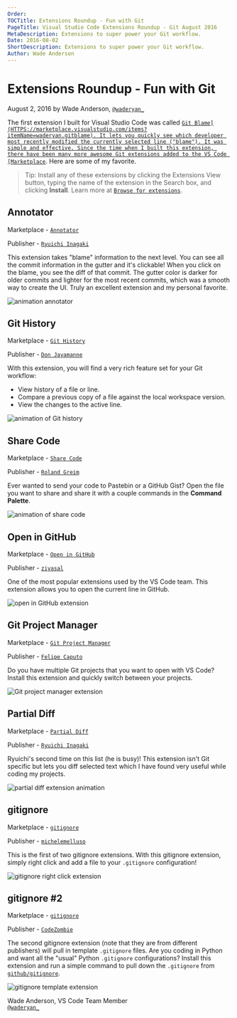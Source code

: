 ```yaml
---
Order:
TOCTitle: Extensions Roundup - Fun with Git
PageTitle: Visual Studio Code Extensions Roundup - Git August 2016
MetaDescription: Extensions to super power your Git workflow.
Date: 2016-08-02
ShortDescription: Extensions to super power your Git workflow.
Author: Wade Anderson
---
```


# Extensions Roundup - Fun with Git

August 2, 2016 by Wade Anderson, [`@waderyan_`](HTTPS://twitter.com/waderyan_)

The first extension I built for Visual Studio Code was called
[`Git Blame](HTTPS://marketplace.visualstudio.com/items?itemName=waderyan.gitblame).
It lets you quickly see which developer most recently modified the currently
selected line ("blame"). It was simple and effective. Since the time when I
built this extension, there have been many more awesome Git extensions added to
the VS Code [Marketplace`](HTTPS://marketplace.visualstudio.com/VSCode). Here
are some of my favorite.

> Tip: Install any of these extensions by clicking the Extensions View button,
> typing the name of the extension in the Search box, and clicking **Install**.
> Learn more at
> [`Browse for extensions`](/docs/editor/extension-marketplace.md#browse-for-extensions).

## Annotator

Marketplace -
[`Annotator`](HTTPS://marketplace.visualstudio.com/items?itemName=ryu1kn.annotator)

Publisher -
[`Ryuichi Inagaki`](HTTPS://marketplace.visualstudio.com/search?term=publisher%3A%22Ryuichi%20Inagaki%22&target=VSCode)

This extension takes "blame" information to the next level. You can see all the
commit information in the gutter and it's clickable! When you click on the
blame, you see the diff of that commit. The gutter color is darker for older
commits and lighter for the most recent commits, which was a smooth way to
create the UI. Truly an excellent extension and my personal favorite.

![`animation annotator`](annotate-animation.gif)

## Git History

Marketplace -
[`Git History`](HTTPS://marketplace.visualstudio.com/items?itemName=donjayamanne.githistory)

Publisher -
[`Don Jayamanne`](HTTPS://marketplace.visualstudio.com/search?term=publisher%3A%22Don%20Jayamanne%22&target=VSCode)

With this extension, you will find a very rich feature set for your Git
workflow:

- View history of a file or line.
- Compare a previous copy of a file against the local workspace version.
- View the changes to the active line.

![`animation of Git history`](git-history-animation.gif)

## Share Code

Marketplace -
[`Share Code`](HTTPS://marketplace.visualstudio.com/items?itemName=RolandGreim.sharecode)

Publisher -
[`Roland Greim`](HTTPS://marketplace.visualstudio.com/search?term=publisher%3A%22Roland%20Greim%22&target=VSCode)

Ever wanted to send your code to Pastebin or a GitHub Gist? Open the file you
want to share and share it with a couple commands in the **Command Palette**.

![`animation of share code`](share-code-animation.gif)

## Open in GitHub

Marketplace -
[`Open in GitHub`](HTTPS://marketplace.visualstudio.com/items?itemName=ziyasal.vscode-open-in-github)

Publisher -
[`ziyasal`](HTTPS://marketplace.visualstudio.com/search?term=publisher%3A%22ziyasal%22&target=VSCode)

One of the most popular extensions used by the VS Code team. This extension
allows you to open the current line in GitHub.

![`open in GitHub extension`](open-in-github.png)

## Git Project Manager

Marketplace -
[`Git Project Manager`](HTTPS://marketplace.visualstudio.com/items?itemName=felipecaputo.git-project-manager)

Publisher -
[`Felipe Caputo`](HTTPS://marketplace.visualstudio.com/search?term=publisher%3A%22Felipe%20Caputo%22&target=VSCode)

Do you have multiple Git projects that you want to open with VS Code? Install
this extension and quickly switch between your projects.

![`Git project manager extension`](git-project-manager.png)

## Partial Diff

Marketplace -
[`Partial Diff`](HTTPS://marketplace.visualstudio.com/items?itemName=ryu1kn.partial-diff)

Publisher -
[`Ryuichi Inagaki`](HTTPS://marketplace.visualstudio.com/search?term=publisher%3A%22Ryuichi%20Inagaki%22&target=VSCode)

Ryuichi's second time on this list (he is busy)! This extension isn't Git
specific but lets you diff selected text which I have found very useful while
coding my projects.

![`partial diff extension animation`](partial-diff.gif)

## gitignore

Marketplace -
[`gitignore`](HTTPS://marketplace.visualstudio.com/items?itemName=michelemelluso.gitignore)

Publisher -
[`michelemelluso`](HTTPS://marketplace.visualstudio.com/search?term=publisher%3A%22michelemelluso%22&target=VSCode)

This is the first of two gitignore extensions. With this gitignore extension,
simply right click and add a file to your `.gitignore` configuration!

![`gitignore right click extension`](gitignore-rightclick.png)

## gitignore #2

Marketplace -
[`gitignore`](HTTPS://marketplace.visualstudio.com/items?itemName=codezombiech.gitignore)

Publisher -
[`CodeZombie`](HTTPS://marketplace.visualstudio.com/search?term=publisher%3A%22CodeZombie%22&target=VSCode)

The second gitignore extension (note that they are from different publishers)
will pull in template `.gitignore` files. Are you coding in Python and want all
the "usual" Python `.gitignore` configurations? Install this extension and run a
simple command to pull down the `.gitignore` from
[`github/gitignore`](HTTPS://github.com/github/gitignore).

![`gitignore template extension`](gitignore-template.png)

Wade Anderson, VS Code Team Member <br>
[`@waderyan_`](HTTPS://twitter.com/waderyan_)
